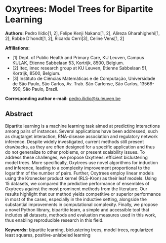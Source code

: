 # Oxytrees: Model Trees for Bipartite Learning

**Authors:**
Pedro Ilídio\[1, 2\], Felipe Kenji Nakano\[1, 2\], Alireza Gharahighehi\[1, 2\],
Robbe D’hondt\[1, 2\], Ricardo Cerri\[3\], Celine Vens\[1, 2\]

**Affiliations:**
- \[1\] Dept. of Public Health and Primary Care, KU Leuven, Campus
KULAK, Etienne Sabbelaan 53, Kortrijk, 8500, Belgium.
- \[2\] Itec, imec research group at KU Leuven, Etienne Sabbelaan 51,
Kortrijk, 8500, Belgium.
- \[3\] Instituto de Ciências Matemáticas e de Computação, Universidade de
São Paulo, São Carlos, Av. Trab. São Carlense, São Carlos, 13566-590,
São Paulo, Brazil.

**Corresponding author e-mail:** pedro.ilidio@kuleuven.be

## Abstract
Bipartite learning is a machine learning task aimed at predicting interactions
among pairs of instances. Several applications have been addressed, such as drugtarget
interaction, RNA-disease association and regulatory network inference.
Despite widely investigated, current methods still present drawbacks, as they
are often designed for a specific application and thus do not generalize to other
problems, or present scalability issues. To address these challenges, we propose
Oxytrees: efficient biclustering model trees. More specifically, Oxytrees use novel
algorithms for induction and inference, leading to a complexity improvement
proportional to the logarithm of the number of pairs. Further, Oxytrees employ
linear models using the Kronecker product kernel (RLS-Kron) as their leaf models.
Using 15 datasets, we compared the predictive performance of ensembles of
Oxytrees against the most prominent methods from the literature. Our results
highlight that our method yields competitive or superior performance in most of
the cases, especially in the inductive setting, alongside the substantial improvements
in computational complexity. Finally, we propose a novel Python library,
bipartite learn, a simple and accessible tool that includes all datasets, methods
and evaluation measures used in this work, thus enabling reproducible research
in this field.

**Keywords:** bipartite learning, biclustering trees, model trees, regularized least
squares, positive-unlabeled learning